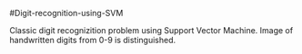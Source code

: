 #Digit-recognition-using-SVM

Classic digit recognizition problem using Support Vector Machine. 
Image of handwritten digits from 0-9 is distinguished. 

